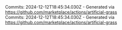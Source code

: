Commits: 2024-12-12T18:45:34.030Z - Generated via https://github.com/marketplace/actions/artificial-grass
<br>
Commits: 2024-12-12T18:45:34.030Z - Generated via https://github.com/marketplace/actions/artificial-grass
<br>
